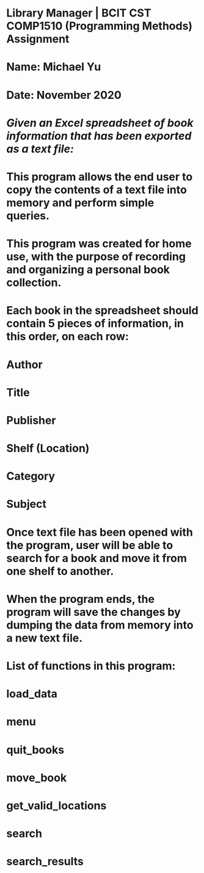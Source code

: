 # Library Manager | BCIT CST COMP1510 (Programming Methods) Assignment
# Name: Michael Yu
# Date: November 2020

# *Given an Excel spreadsheet of book information that has been exported as a text file:*
# This program allows the end user to copy the contents of a text file into memory and perform simple queries.
# This program was created for home use, with the purpose of recording and organizing a personal book collection.

# Each book in the spreadsheet should contain 5 pieces of information, in this order, on each row:
# Author
# Title
# Publisher
# Shelf (Location)
# Category
# Subject

# Once text file has been opened with the program, user will be able to search for a book and move it from one shelf to another. 
# When the program ends, the program will save the changes by dumping the data from memory into a new text file.

# List of functions in this program: 
# load_data
# menu
# quit_books
# move_book
# get_valid_locations
# search
# search_results

